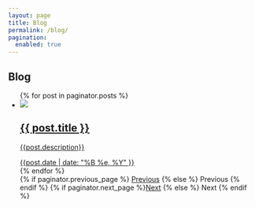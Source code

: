 ```yaml
---
layout: page
title: Blog
permalink: /blog/
pagination:
  enabled: true
---
```


<h2 class="list-title">Blog</h2>

<ul class="blog-list">
	{% for post in paginator.posts %}
		<a href="{{ site.baseurl }}{{ post.url }}">
		  	<li>
		  		<div class="card">
		  			<img src="{{ site.baseurl }}/{{ post.image }}">
		  			<div class="card-copy">
						<h2>{{ post.title }}</h2>
						<p>{{post.description}}</p>
						<span class="date">{{post.date | date: "%B %e, %Y" }}</span>
					</div>
				</div>
		  	</li>
	  	</a>
	{% endfor %}
	<!-- Pagination links -->
	<div class="pagination">
	  	{% if paginator.previous_page %}
	    	<a href="{{ paginator.previous_page_path }}" class="previous">Previous</a>
	  	{% else %}
	  		<span class="previous off">Previous</span>
	  	{% endif %}
		<!--<span class="page_number ">
		    Page: {{ paginator.page }} of {{ paginator.total_pages }}
		</span>-->
	  	{% if paginator.next_page %}<a href="{{ paginator.next_page_path }}" class="next">Next</a>
		{% else %}
	    	<span class="next off">Next</span>
	  	{% endif %}
	</div>
</ul>
